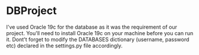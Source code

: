 # DBProject
I've used Oracle 19c for the database as it was the requirement of our project.
You'll need to install Oracle 19c on your machine before you can run it.
Dont't forget to modify the DATABASES dictionary (username, password etc) declared in the settings.py file accordingly.
